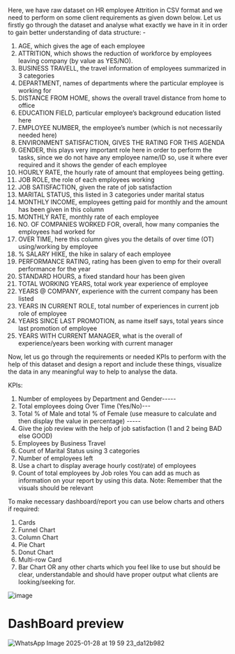 Here, we have raw dataset on HR employee Attrition in CSV format and we need to perform on some client requirements as given down below.
Let us firstly go through the dataset and analyse what exactly we have in it in order to gain better understanding of data structure: -

1.	AGE, which gives the age of each employee
2.	ATTRITION, which shows the reduction of workforce by employees leaving company (by value as YES/NO).
3.	BUSINESS TRAVELL, the travel information of employees summarized in 3 categories
4.	DEPARTMENT, names of departments where the particular employee is working for
5.	DISTANCE FROM HOME, shows the overall travel distance from home to office
6.	EDUCATION FIELD, particular employee’s background education listed here
7.	EMPLOYEE NUMBER, the employee’s number (which is not necessarily needed here)
8.	ENVIRONMENT SATISFACTION, GIVES THE RATING FOR THIS AGENDA
9.	GENDER, this plays very important role here in order to perform the tasks, since we do not have any employee name/ID so, use it where ever required and it shows the gender of each employee
10.	 HOURLY RATE, the hourly rate of amount that employees being getting.
11.	JOB ROLE, the role of each employees working
12.	JOB SATISFACTION, given the rate of job satisfaction
13.	MARITAL STATUS, this listed in 3 categories under marital status
14.	MONTHLY INCOME, employees getting paid for monthly and the amount has been given in this column
15.	MONTHLY RATE, monthly rate of each employee
16.	NO. OF COMPANIES WORKED FOR, overall, how many companies the employees had worked for 
17.	OVER TIME, here this column gives you the details of over time (OT) using/working by employee
18.	% SALARY HIKE, the hike in salary of each employee
19.	PERFORMANCE RATING, rating has been given to emp for their overall performance for the year
20.	STANDARD HOURS, a fixed standard hour has been given
21.	TOTAL WORKING YEARS, total work year experience of employee 
22.	YEARS @ COMPANY, experience with the current company has been listed
23.	YEARS IN CURRENT ROLE, total number of experiences in current job role of employee
24.	YEARS SINCE LAST PROMOTION, as name itself says, total years since last promotion of employee
25.	YEARS WITH CURRENT MANAGER, what is the overall of experience/years been working with current manager

Now, let us go through the requirements or needed KPIs to perform with the help of this dataset and design a report and include these things, visualize the data in any meaningful way to help to analyse the data.

KPIs: 
1.	Number of employees by Department and Gender-----
2.	Total employees doing Over Time (Yes/No)---
3.	Total % of Male and total % of Female (use measure to calculate and then display the value in percentage) -----
4.	Give the job review with the help of job satisfaction (1 and 2 being BAD else GOOD)
5.	Employees by Business Travel 
6.	Count of Marital Status using 3 categories
7.	Number of employees left 
8.	Use a chart to display average hourly cost(rate) of employees
9.	Count of total employees by Job roles
You can add as much as information on your report by using this data. 
Note: Remember that the visuals should be relevant      

To make necessary dashboard/report you can use below charts and others if required:

1.	Cards
2.	Funnel Chart     
3.	Column Chart
4.	Pie Chart
5.	Donut Chart
6.	Multi-row Card
7.	Bar Chart 
OR any other charts which you feel like to use but should be clear, understandable and should have proper output what clients are looking/seeking for.

![image](https://github.com/user-attachments/assets/7a9871d2-2ead-4eed-8ff4-bf627b1b38be)

# DashBoard preview
![WhatsApp Image 2025-01-28 at 19 59 23_da12b982](https://github.com/user-attachments/assets/94482f89-9341-44a8-86df-dd1a47f8c488)




